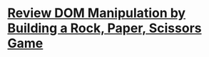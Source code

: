 # [Review DOM Manipulation by Building a Rock, Paper, Scissors Game](https://www.freecodecamp.org/learn/javascript-algorithms-and-data-structures-v8/review-dom-manipulation-by-building-a-rock-paper-scissors-game)
